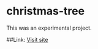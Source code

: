 # christmas-tree
This was an experimental project.

##Link:
[Visit site](https://naren-irain.github.io/christmas-tree)
